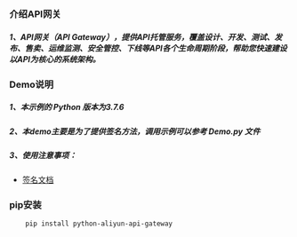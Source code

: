 
### 介绍API网关

##### 1、API网关（API Gateway），提供API托管服务，覆盖设计、开发、测试、发布、售卖、运维监测、安全管控、下线等API各个生命周期阶段，帮助您快速建设以API为核心的系统架构。

### Demo说明

##### 1、本示例的 Python 版本为3.7.6
##### 2、本demo主要是为了提供签名方法，调用示例可以参考 Demo.py 文件
##### 3、使用注意事项：
   
   - [签名文档](http://https://help.aliyun.com/document_detail/29475.html)

### pip安装

```
    pip install python-aliyun-api-gateway
```